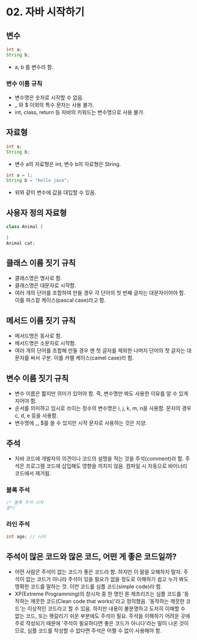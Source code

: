 # 02. 자바 시작하기
## 변수
```java
int a;
String b;
```
- a, b 를 변수라 함.

### 변수 이름 규칙
- 변수명은 숫자로 시작할 수 없음.
- _ 와 $ 이외의 특수 문자는 사용 불가.
- int, class, return 등 자바의 키워드는 변수명으로 사용 불가.

## 자료형
```java
int a;
String b;
```
- 변수 a의 자료형은 int, 변수 b의 자료형은 String.
```java
int a = 1;
String b = "hello java";
```
- 위와 같이 변수에 값을 대입할 수 있음.

## 사용자 정의 자료형
```java
class Animal {
	
}
Animal cat;
```

## 클래스 이름 짓기 규칙
- 클래스명은 명사로 함.
- 클래스명은 대문자로 시작함.
- 여러 개의 단어를 조합하여 만들 경우 각 단어의 첫 번째 글자는 대문자이어야 함. 이를 파스칼 케이스(pascal case)라고 함.

## 메서드 이름 짓기 규칙
- 메서드명은 동사로 함.
- 메서드명은 소문자로 시작함.
- 여러 개의 단어를 조합해 만들 경우 맨 첫 글자를 제외한 나머지 단어의 첫 글자는 대문자를 써서 구분. 이를 카멜 케이스(camel case)라 함.

## 변수 이름 짓기 규칙
- 변수 이름은 짧지만 의미가 있어야 함. 즉, 변수명만 봐도 사용한 이유를 알 수 있게 지어야 함.
- 순서를 의미하고 임시로 쓰이는 정수의 변수명은 i, j, k, m, n을 사용함. 문자의 경우 c, d, e 등을 사용함.
- 변수명에 _, $를 쓸 수 있지만 시작 문자로 사용하는 것은 지양.

## 주석
- 자바 코드에 개발자의 의견이나 코드의 설명을 적는 것을 주석(comment)라 함. 주석은 프로그램 코드에 삽입해도 영향을 끼치지 않음. 컴파일 시 자동으로 바이너리 코드에서 제거됨.

### 블록 주석
```java
/* 블록 주석 시작
끝*/
```

### 라인 주석
```java
int age; // 나이
```

## 주석이 많은 코드와 많은 코드, 어떤 게 좋은 코드일까?
- 어떤 사람은 주석이 없는 코드가 좋은 코드라 함. 하지만 이 말을 오해하지 말자. 주석이 없는 코드가 아니라 주석이 있을 필요가 없을 정도로 이해하기 쉽고 누가 봐도 명확한 코드를 말하는 것. 이런 코드를 심플 코드(simple
code)라 함.
- XP(Extreme Programming)의 창시자 중 한 명인 론 제프리즈는 심플 코드를 '동작하는 깨끗한 코드(Clean code that works)'라고 정의했음. '동작하는 깨끗한 코드'는 이상적인 코드라고 할 수 있음. 하지만 내용이
불분명하고 도저히 이해할 수 없는 코드, 또는 헷갈리기 쉬운 부분에도 주석이 필요. 주석을 이해하기 어려운 곳에 주로 작성되기 때문에 '주석이 필요하다면 좋은 코드가 아니다'라는 말이 나온 것이므로, 심플 코드를 작성할 수
없다면 주석은 어쩔 수 없이 사용해야 함.
